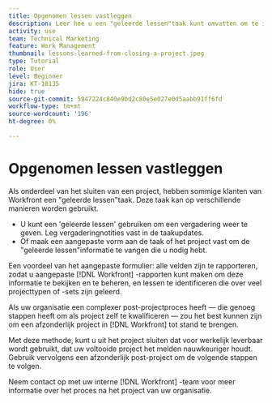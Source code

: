```yaml
---
title: Opgenomen lessen vastleggen
description: Leer hoe u een "geleerde lessen"taak kunt omvatten om te identificeren wat goed ging en wat de volgende keer kan verbeteren.
activity: use
team: Technical Marketing
feature: Work Management
thumbnail: lessons-learned-from-closing-a-project.jpeg
type: Tutorial
role: User
level: Beginner
jira: KT-10135
hide: true
source-git-commit: 5947224c840e9bd2c80e5e027e0d5aabb91ff6fd
workflow-type: tm+mt
source-wordcount: '196'
ht-degree: 0%

---
```


# Opgenomen lessen vastleggen

Als onderdeel van het sluiten van een project, hebben sommige klanten van Workfront een &quot;geleerde lessen&quot;taak. Deze taak kan op verschillende manieren worden gebruikt.

* U kunt een &#39;geleerde lessen&#39; gebruiken om een vergadering weer te geven. Leg vergaderingnotities vast in de taakupdates.
* Of maak een aangepaste vorm aan de taak of het project vast om de &quot;geleerde lessen&quot;informatie te vangen die u nodig hebt.

Een voordeel van het aangepaste formulier: alle velden zijn te rapporteren, zodat u aangepaste [!DNL Workfront] -rapporten kunt maken om deze informatie te bekijken en te beheren, en lessen te identificeren die over veel projecttypen of -sets zijn geleerd.

Als uw organisatie een complexer post-projectproces heeft — die genoeg stappen heeft om als project zelf te kwalificeren — zou het best kunnen zijn om een afzonderlijk project in [!DNL Workfront] tot stand te brengen.

Met deze methode, kunt u uit het project sluiten dat voor werkelijk leverbaar wordt gebruikt, dat uw voltooide project het melden nauwkeuriger houdt. Gebruik vervolgens een afzonderlijk post-project om de volgende stappen te volgen.

Neem contact op met uw interne [!DNL Workfront] -team voor meer informatie over het proces na het project van uw organisatie.
